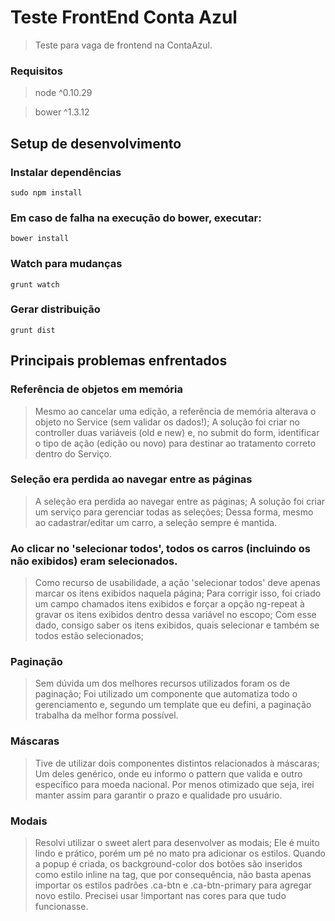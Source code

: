 # Teste FrontEnd Conta Azul

> Teste para vaga de frontend na ContaAzul.

### Requisitos

> node  ^0.10.29

> bower  ^1.3.12

## Setup de desenvolvimento

### Instalar dependências

```shell
sudo npm install
```

### Em caso de falha na execução do bower, executar:

```shell
bower install
```

### Watch para mudanças
```shell
grunt watch
```

### Gerar distribuição
```shell
grunt dist
```

## Principais problemas enfrentados

### Referência de objetos em memória

> Mesmo ao cancelar uma edição, a referência de memória alterava o objeto no Service (sem validar os dados!); A solução foi criar no controller duas variáveis (old e new) e, no submit do form, identificar o tipo de ação (edição ou novo) para destinar ao tratamento correto dentro do Serviço.

### Seleção era perdida ao navegar entre as páginas

> A seleção era perdida ao navegar entre as páginas; A solução foi criar um serviço para gerenciar todas as seleções; Dessa forma, mesmo ao cadastrar/editar um carro, a seleção sempre é mantida.

### Ao clicar no 'selecionar todos', todos os carros (incluindo os não exibidos) eram selecionados.

> Como recurso de usabilidade, a ação 'selecionar todos' deve apenas marcar os itens exibidos naquela página; Para corrigir isso, foi criado um campo chamados itens exibidos e forçar a opção ng-repeat à gravar os itens exibidos dentro dessa variável no escopo; Com esse dado, consigo saber os itens exibidos, quais selecionar e também se todos estão selecionados;

### Paginação

> Sem dúvida um dos melhores recursos utilizados foram os de paginação; Foi utilizado um componente que automatiza todo o gerenciamento e, segundo um template que eu defini, a paginação trabalha da melhor forma possível.

### Máscaras

> Tive de utilizar dois componentes distintos relacionados à máscaras; Um deles genérico, onde eu informo o pattern que valida e outro específico para moeda nacional. Por menos otimizado que seja, irei manter assim para garantir o prazo e qualidade pro usuário.

### Modais

> Resolvi utilizar o sweet alert para desenvolver as modais; Ele é muito lindo e prático, porém um pé no mato pra adicionar os estilos. Quando a popup é criada, os background-color dos botões são inseridos como estilo inline na tag, que por consequência, não basta apenas importar os estilos padrões .ca-btn e .ca-btn-primary para agregar novo estilo. Precisei usar !important nas cores para que tudo funcionasse.
